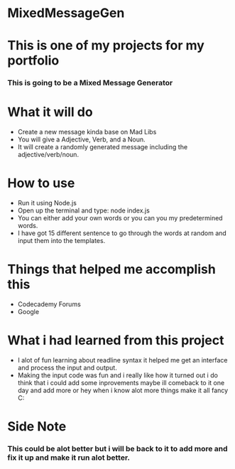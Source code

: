 # MixedMessageGen

# This is one of my projects for my portfolio
### This is going to be a Mixed Message Generator

# What it will do
- Create a new message kinda base on Mad Libs
- You will give a Adjective, Verb, and a Noun.
- It will create a randomly generated message including the adjective/verb/noun.

# How to use
- Run it using Node.js
- Open up the terminal and type: node index.js
- You can either add your own words or you can you my predetermined words.
- I have got 15 different sentence to go through the words at random and input them into the templates.

# Things that helped me accomplish this
- Codecademy Forums
- Google

# What i had learned from this project
- I alot of fun learning about readline syntax it helped me
get an interface and process the input and output.
- Making the input code was fun and i really like how it turned out i do think that
i could add some inprovements maybe ill comeback to it one day and add more or hey when i
know alot more things make it all fancy C:

# Side Note
### This could be alot better but i will be back to it to add more and fix it up and make it run alot better.